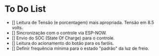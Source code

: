 # To Do List

- [] Leitura de Tensão (e porcentagem) mais apropriada. Tensão em 8.5 volts.
- [] Sincronização com o controle via ESP-NOW.
- [] Envio do SOC (State Of Charge) para o controle.
- [] Leitura do acionamento do botão para os faróis.
- [] Definir frequência mínima para o estado "padrão" da luz de freio.

